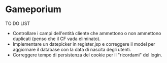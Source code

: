 # Gameporium

TO DO LIST
- Controllare i campi dell'entità cliente che ammettono o non ammettono duplicati (penso che il CF vada eliminato).
- Implementare un datepicker in register.jsp e correggere il model per aggiornare il database con la data di nascita degli utenti.
- Correggere tempo di persistenza del cookie per il "ricordami" del login.
